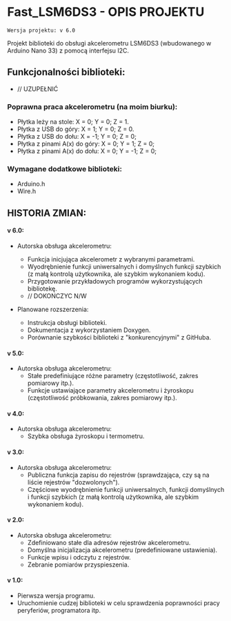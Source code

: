 # Fast_LSM6DS3 - OPIS PROJEKTU

    Wersja projektu: v 6.0 

Projekt biblioteki do obsługi akcelerometru LSM6DS3 (wbudowanego w Arduino Nano 33) z pomocą interfejsu I2C.

## Funkcjonalności biblioteki:
- // UZUPEŁNIĆ

### Poprawna praca akcelerometru (na moim biurku):
- Płytka leży na stole: X =  0; Y =  0; Z =  1.
- Płytka z USB do góry: X =  1; Y =  0; Z =  0.
- Płytka z USB do dołu: X = -1; Y =  0; Z =  0;
- Płytka z pinami A(x) do góry: X = 0; Y =  1; Z =  0;
- Płytka z pinami A(x) do dołu: X = 0; Y = -1; Z =  0;

### Wymagane dodatkowe biblioteki:
- Arduino.h
- Wire.h

## HISTORIA ZMIAN:

#### v 6.0:
- Autorska obsługa akcelerometru:
    - Funkcja inicjująca akcelerometr z wybranymi parametrami.
    - Wyodrębnienie funkcji uniwersalnych i domyślnych funkcji szybkich (z małą kontrolą użytkownika, ale szybkim wykonaniem kodu).
    - Przygotowanie przykładowych programów wykorzystujących bibliotekę.
    - // DOKONCZYC N/W

- Planowane rozszerzenia:  
    - Instrukcja obsługi biblioteki.
    - Dokumentacja z wykorzystaniem Doxygen.
    - Porównanie szybkości biblioteki z "konkurencyjnymi" z GitHuba.

#### v 5.0:
- Autorska obsługa akcelerometru:
    - Stałe predefiniujące różne parametry (częstotliwość, zakres pomiarowy itp.).
    - Funkcje ustawiające parametry akcelerometru i żyroskopu (częstotliwość próbkowania, zakres pomiarowy itp.).


#### v 4.0:
- Autorska obsługa akcelerometru:
    - Szybka obsługa żyroskopu i termometru.

#### v 3.0:
- Autorska obsługa akcelerometru:
    - Publiczna funkcja zapisu do rejestrów (sprawdzająca, czy są na liście rejestrów "dozwolonych").
    - Częściowe wyodrębnienie funkcji uniwersalnych, funkcji domyślnych i funkcji szybkich (z małą kontrolą użytkownika, ale szybkim wykonaniem kodu).

#### v 2.0:
- Autorska obsługa akcelerometru:
    - Zdefiniowano stałe dla adresów rejestrów akcelerometru.
    - Domyślna inicjalizacja akcelerometru (predefiniowane ustawienia).
    - Funkcje wpisu i odczytu z rejestrów.
    - Zebranie pomiarów przyspieszenia.

#### v 1.0:
- Pierwsza wersja programu.
- Uruchomienie cudzej biblioteki w celu sprawdzenia poprawności pracy peryferiów, programatora itp.